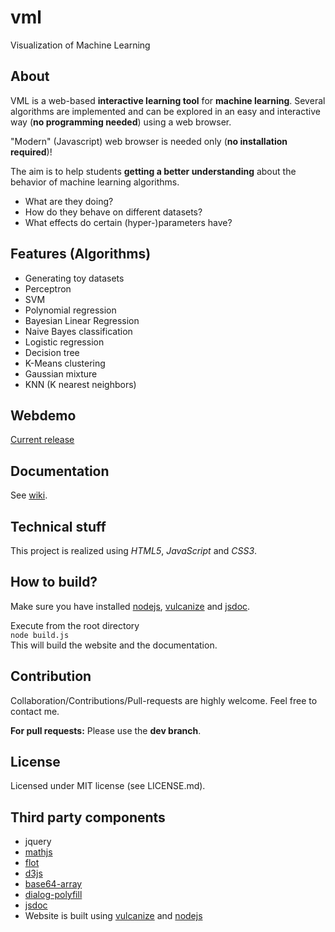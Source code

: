 # vml
Visualization of Machine Learning

## About
VML is a web-based **interactive learning tool** for **machine learning**. Several algorithms are implemented and can be explored in an easy and interactive way (**no programming needed**) using a web browser.

"Modern" (Javascript) web browser is needed only (**no installation required**)!

The aim is to help students **getting a better understanding** about the behavior of machine learning algorithms.
- What are they doing?
- How do they behave on different datasets?
- What effects do certain (hyper-)parameters have?

## Features (Algorithms)
 - Generating toy datasets
 - Perceptron
 - SVM
 - Polynomial regression
 - Bayesian Linear Regression
 - Naive Bayes classification
 - Logistic regression
 - Decision tree
 - K-Means clustering
 - Gaussian mixture
 - KNN (K nearest neighbors)

## Webdemo
[Current release](https://andreartelt.github.io/vml)

## Documentation
See [wiki](https://github.com/andreArtelt/vml/wiki).

## Technical stuff
This project is realized using *HTML5*, *JavaScript* and *CSS3*.

## How to build?
Make sure you have installed [nodejs](https://github.com/nodejs), [vulcanize](https://github.com/Polymer/vulcanize) and [jsdoc](https://github.com/jsdoc3/jsdoc).

Execute from the root directory  
`node build.js`  
This will build the website and the documentation.

## Contribution
Collaboration/Contributions/Pull-requests are highly welcome. Feel free to contact me.

**For pull requests:** Please use the **dev branch**.

## License
Licensed under MIT license (see LICENSE.md).

## Third party components
 - jquery
 - [mathjs](https://github.com/josdejong/mathjs)
 - [flot](https://github.com/flot/flot)
 - [d3js](https://github.com/mbostock/d3)
 - [base64-array](https://github.com/niklasvh/base64-arraybuffer)
 - [dialog-polyfill](https://github.com/GoogleChrome/dialog-polyfill)
 - [jsdoc](https://github.com/jsdoc3/jsdoc)
 - Website is built using [vulcanize](https://github.com/Polymer/vulcanize) and [nodejs](https://github.com/nodejs)

